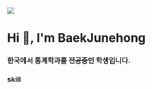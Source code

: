 <img src="https://capsule-render.vercel.app/api?type=Waving&color=F7EFE9&height=200&section=header&text=Baek%20Junehong&fontSize=50&desc=hhh&descSize=30" />

<h1 align="left">Hi 👋, I'm BaekJunehong</h1>
<h3 align="left">한국에서 통계학과를 전공중인 학생입니다.</h3>



<h3 align="left">skill</h3>
<p align="left"><img src="https://img.shields.io/badge/TypeScript-3178C6?style=flat&logo=TypeScript&logoColor=white"/>
</p>
